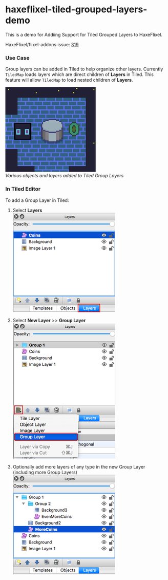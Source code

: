 # haxeflixel-tiled-grouped-layers-demo

This is a demo for Addiing Support for Tiled Grouped Layers to HaxeFlixel.

HaxeFlixel/flixel-addons issue: [319](https://github.com/HaxeFlixel/flixel-addons/issues/319)

### Use Case

Group layers can be added in Tiled to help organize other layers. 
Currently `TiledMap` loads layers which are direct children of **Layers** in Tiled. 
This feature will allow `TiledMap` to load nested children of **Layers**.

![Tiled Editor Demo](assets/html_images/grouped_layers_four.png)  
*Various objects and layers added to Tiled Group Layers*

### In Tiled Editor

To add a Group Layer in Tiled:

1. Select **Layers**  
![Tiled Editor Select Layers](assets/html_images/grouped_layers_one.png)

2. Select **New Layer** >> **Group Layer**  
![Tiled Editor New Layer](assets/html_images/grouped_layers_two.png)

3. Optionally add more layers of any type in the new Group Layer (including more Group Layers)  
![Tiled Editor Nested Layers](assets/html_images/grouped_layers_three.png)